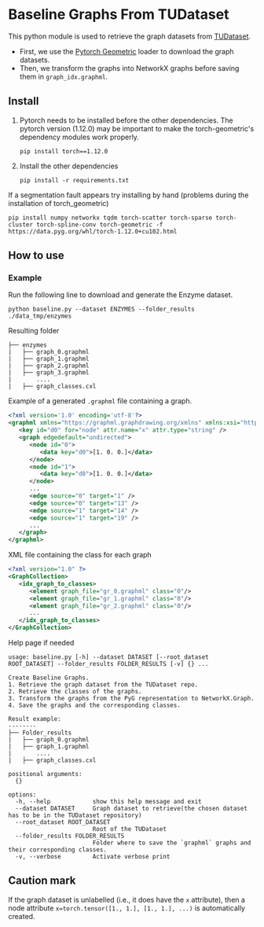 # Baseline Graphs From TUDataset

This python module is used to retrieve the graph datasets from [TUDataset](https://chrsmrrs.github.io/datasets/).
- First, we use the [Pytorch Geometric]() loader to download the graph datasets.
- Then, we transform the graphs into NetworkX graphs before saving them in `graph_idx.graphml`.

## Install

1. Pytorch needs to be installed before the other dependencies.
The pytorch version (1.12.0) may be important to make the torch-geometric's dependency modules work properly.

    ```
    pip install torch==1.12.0
    ```

2. Install the other dependencies

    ```
    pip install -r requirements.txt
    ```

If a segmentation fault appears try installing by hand (problems during the installation of torch_geometric)

    pip install numpy networkx tqdm torch-scatter torch-sparse torch-cluster torch-spline-conv torch-geometric -f https://data.pyg.org/whl/torch-1.12.0+cu102.html


## How to use

### Example

Run the following line to download and generate the Enzyme dataset.

```
python baseline.py --dataset ENZYMES --folder_results ./data_tmp/enzymes
```

Resulting folder

```
├── enzymes
|   ├── graph_0.graphml
|   ├── graph_1.graphml
|   ├── graph_2.graphml
|   ├── graph_3.graphml
|       ....
|   ├── graph_classes.cxl
```

Example of a generated `.graphml` file containing a graph.

```xml
<?xml version='1.0' encoding='utf-8'?>
<graphml xmlns="https://graphml.graphdrawing.org/xmlns" xmlns:xsi="http://www.w3.org/2001/XMLSchema-instance" xsi:schemaLocation="https://graphml.graphdrawing.org/xmlns ">
   <key id="d0" for="node" attr.name="x" attr.type="string" />
   <graph edgedefault="undirected">
      <node id="0">
         <data key="d0">[1. 0. 0.]</data>
      </node>
      <node id="1">
         <data key="d0">[1. 0. 0.]</data>
      </node>
      ...
      <edge source="0" target="1" />
      <edge source="0" target="13" />
      <edge source="1" target="14" />
      <edge source="1" target="19" />
      ...
   </graph>
</graphml>
```

XML file containing the class for each graph

```xml
<?xml version="1.0" ?>
<GraphCollection>
   <idx_graph_to_classes>
      <element graph_file="gr_0.graphml" class="0"/>
      <element graph_file="gr_1.graphml" class="0"/>
      <element graph_file="gr_2.graphml" class="0"/>
      ...
   </idx_graph_to_classes>
</GraphCollection>
```

Help page if needed

```
usage: baseline.py [-h] --dataset DATASET [--root_dataset ROOT_DATASET] --folder_results FOLDER_RESULTS [-v] {} ...

Create Baseline Graphs.
1. Retrieve the graph dataset from the TUDataset repo.
2. Retrieve the classes of the graphs.
3. Transform the graphs from the PyG representation to NetworkX.Graph.
4. Save the graphs and the corresponding classes.

Result example:
--------
├── Folder_results
|   ├── graph_0.graphml
|   ├── graph_1.graphml
|       ....
|   ├── graph_classes.cxl

positional arguments:
  {}

options:
  -h, --help            show this help message and exit
  --dataset DATASET     Graph dataset to retrieve(the chosen dataset has to be in the TUDataset repository)
  --root_dataset ROOT_DATASET
                        Root of the TUDataset
  --folder_results FOLDER_RESULTS
                        Folder where to save the `graphml` graphs and their corresponding classes.
  -v, --verbose         Activate verbose print

```

## Caution mark

If the graph dataset is unlabelled (i.e., it does have the `x` attribute),
then a node attribute `x=torch.tensor([1., 1.], [1., 1.], ...)` is automatically created.